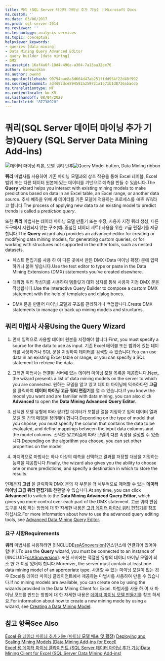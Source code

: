 ```yaml
---
title: 쿼리 (SQL Server 데이터 마이닝 추가 기능) | Microsoft Docs
ms.custom: ''
ms.date: 03/06/2017
ms.prod: sql-server-2014
ms.reviewer: ''
ms.technology: analysis-services
ms.topic: conceptual
helpviewer_keywords:
- queries [data mining]
- Data Mining Query Advanced Editor
- query builder [data mining]
- DMX
ms.assetid: 16af4a6f-18d4-496a-a304-7a13aa32ee76
author: minewiskan
ms.author: owend
ms.openlocfilehash: 90794aae8a3d664d47ab251ffdd954f22d48f992
ms.sourcegitcommit: ad4d92dce894592a259721a1571b1d8736abacdb
ms.translationtype: MT
ms.contentlocale: ko-KR
ms.lasthandoff: 08/04/2020
ms.locfileid: "87738920"
---
```

# <a name="query-sql-server-data-mining-add-ins"></a><span data-ttu-id="699f5-102">쿼리(SQL Server 데이터 마이닝 추가 기능)</span><span class="sxs-lookup"><span data-stu-id="699f5-102">Query (SQL Server Data Mining Add-ins)</span></span>
  <span data-ttu-id="699f5-103">![데이터 마이닝 리본, 모델 쿼리 단추](media/dmc-query.gif "데이터 마이닝 리본, 모델 쿼리 단추")</span><span class="sxs-lookup"><span data-stu-id="699f5-103">![Query Model button, Data Mining ribbon](media/dmc-query.gif "Query Model button, Data Mining ribbon")</span></span>  
  
 <span data-ttu-id="699f5-104">**쿼리** 마법사를 사용하여 기존 마이닝 모델과의 상호 작용을 통해 Excel 테이블, Excel 범위 또는 다른 데이터 원본에 있는 데이터를 기반으로 예측을 만들 수 있습니다.</span><span class="sxs-lookup"><span data-stu-id="699f5-104">The **Query** wizard helps you interact with existing mining models to make predictions based on data in an Excel table, an Excel range, or another data source.</span></span> <span data-ttu-id="699f5-105">추세 예측을 위해 새 데이터를 기존 모델에 적용하는 프로세스를 *예측 쿼리*라고 합니다.</span><span class="sxs-lookup"><span data-stu-id="699f5-105">The process of applying new data to an existing model to predict trends is called a *prediction query*.</span></span>  
  
 <span data-ttu-id="699f5-106">또한 **쿼리** 마법사는 데이터 마이닝 모델 만들기 또는 수정, 사용자 지정 쿼리 생성, 다른 도구에서 지원되지 않는 구조(예: 중첩된 데이터 세트) 사용을 위한 고급 편집기를 제공합니다.</span><span class="sxs-lookup"><span data-stu-id="699f5-106">The **Query** wizard also provides an advanced editor for creating or modifying data mining models, for generating custom queries, or for working with structures not supported in the other tools, such as nested datasets.</span></span>  
  
-   <span data-ttu-id="699f5-107">텍스트 편집기를 사용 하 여 다른 곳에서 만든 DMX (Data 마이닝 확장) 문에 입력 하거나 붙여 넣습니다.</span><span class="sxs-lookup"><span data-stu-id="699f5-107">Use the text editor to type or paste in the Data Mining Extensions (DMX) statements you've created elsewhere.</span></span>  
  
-   <span data-ttu-id="699f5-108">대화형 쿼리 작성기를 사용하여 템플릿과 대화 상자를 통해 사용자 지정 DMX 문을 작성합니다.</span><span class="sxs-lookup"><span data-stu-id="699f5-108">Use the interactive Query Builder to compose a custom DMX statement with the help of templates and dialog boxes.</span></span>  
  
-   <span data-ttu-id="699f5-109">DMX 문을 만들어 마이닝 모델과 구조를 관리하거나 백업합니다.</span><span class="sxs-lookup"><span data-stu-id="699f5-109">Create DMX statements to manage or back up mining models and structures.</span></span>  
  
## <a name="using-the-query-wizard"></a><span data-ttu-id="699f5-110">쿼리 마법사 사용</span><span class="sxs-lookup"><span data-stu-id="699f5-110">Using the Query Wizard</span></span>  
  
1.  <span data-ttu-id="699f5-111">먼저 입력으로 사용할 데이터 원본을 지정해야 합니다.</span><span class="sxs-lookup"><span data-stu-id="699f5-111">First, you must specify a source for the data to use as input.</span></span> <span data-ttu-id="699f5-112">기존 Excel 테이블 또는 범위에 있는 데이터를 사용하거나 SQL 문을 지정하여 데이터를 검색할 수 있습니다.</span><span class="sxs-lookup"><span data-stu-id="699f5-112">You can use data in an existing Excel table or range, or you can specify a SQL statement to retrieve the data.</span></span>  
  
2.  <span data-ttu-id="699f5-113">그러면 마법사는 연결된 서버에 있는 데이터 마이닝 모델 목록을 제공합니다.</span><span class="sxs-lookup"><span data-stu-id="699f5-113">Next, the wizard presents a list of data mining models on the server to which you are connected.</span></span> <span data-ttu-id="699f5-114">원하는 모델을 알고 있고 데이터 마이닝에 익숙하다면 **고급** 을 클릭하여 **데이터 마이닝 고급 쿼리 편집기**를 열 수 있습니다.</span><span class="sxs-lookup"><span data-stu-id="699f5-114">If you know the model you want and are familiar with data mining, you can also click **Advanced** to open the **Data Mining Advanced Query Editor**.</span></span>  
  
3.  <span data-ttu-id="699f5-115">선택한 모델 유형에 따라 평가할 데이터가 포함된 열을 지정하고 입력 데이터 열과 모델 열 간의 매핑을 정의해야 합니다.</span><span class="sxs-lookup"><span data-stu-id="699f5-115">Depending on the type of model that you choose, you must specify the column that contains the data to be evaluated, and define mappings between the input data columns and the model columns.</span></span> <span data-ttu-id="699f5-116">선택한 알고리즘에 따라 모델의 다른 속성을 설정할 수 있습니다.</span><span class="sxs-lookup"><span data-stu-id="699f5-116">Depending on the algorithm you choose, you can set other properties on the model.</span></span>  
  
4.  <span data-ttu-id="699f5-117">마지막으로 마법사는 하나 이상의 예측을 선택하고 결과를 저장할 대상을 지정하는 능력을 제공합니다.</span><span class="sxs-lookup"><span data-stu-id="699f5-117">Finally, the wizard also gives you the ability to choose one or more predictions, and specify a destination in which to store the results.</span></span>  
  
 <span data-ttu-id="699f5-118">언제든지 **고급** 을 클릭하여 DMX 문의 각 부분을 더 세부적으로 제어할 수 있는 **데이터 마이닝 고급 쿼리 편집기**로 전환할 수 있습니다.</span><span class="sxs-lookup"><span data-stu-id="699f5-118">At any time, you can click **Advanced** to switch to the **Data Mining Advanced Query Editor**, which gives you more control over each part of the DMX statement.</span></span> <span data-ttu-id="699f5-119">고급 쿼리 편집 도구를 사용 하는 방법에 대 한 자세한 내용은 [고급 데이터 마이닝 쿼리 편집기](advanced-data-mining-query-editor.md)를 참조 하십시오.</span><span class="sxs-lookup"><span data-stu-id="699f5-119">For more information about how to use the advanced query editing tools, see [Advanced Data Mining Query Editor](advanced-data-mining-query-editor.md).</span></span>  
  
### <a name="requirements"></a><span data-ttu-id="699f5-120">요구 사항</span><span class="sxs-lookup"><span data-stu-id="699f5-120">Requirements</span></span>  
 <span data-ttu-id="699f5-121">**쿼리** 마법사를 사용하려면 [!INCLUDE[ssASnoversion](../includes/ssasnoversion-md.md)]인스턴스에 연결되어 있어야 합니다.</span><span class="sxs-lookup"><span data-stu-id="699f5-121">To use the **Query** wizard, you must be connected to an instance of [!INCLUDE[ssASnoversion](../includes/ssasnoversion-md.md)].</span></span> <span data-ttu-id="699f5-122">또한 서버에는 적절한 유형의 데이터 마이닝 모델이 최소 한 개 이상 있어야 합니다.</span><span class="sxs-lookup"><span data-stu-id="699f5-122">Moreover, the server must contain at least one data mining model of an appropriate type.</span></span> <span data-ttu-id="699f5-123">사용할 수 있는 마이닝 모델이 없는 경우 Excel용 데이터 마이닝 클라이언트에서 제공하는 마법사를 사용하여 만들 수 있습니다.</span><span class="sxs-lookup"><span data-stu-id="699f5-123">If no mining models are available, you can create one by using the wizards provided in the Data Mining Client for Excel.</span></span> <span data-ttu-id="699f5-124">마법사를 사용 하 여 새 마이닝 모드를 만드는 방법에 대 한 자세한 내용은 [데이터 마이닝 모델 만들기](creating-a-data-mining-model.md)를 참조 하세요.</span><span class="sxs-lookup"><span data-stu-id="699f5-124">For information about how to create a new mining mode by using a wizard, see [Creating a Data Mining Model](creating-a-data-mining-model.md).</span></span>  
  
## <a name="see-also"></a><span data-ttu-id="699f5-125">참고 항목</span><span class="sxs-lookup"><span data-stu-id="699f5-125">See Also</span></span>  
 <span data-ttu-id="699f5-126">[Excel 용 데이터 마이닝 추가 기능 &#40;마이닝 모델 배포 및 확장&#41;](deploying-and-scaling-mining-models-data-mining-add-ins-for-excel.md) </span><span class="sxs-lookup"><span data-stu-id="699f5-126">[Deploying and Scaling Mining Models &#40;Data Mining Add-ins for Excel&#41;](deploying-and-scaling-mining-models-data-mining-add-ins-for-excel.md) </span></span>  
 [<span data-ttu-id="699f5-127">Excel 용 데이터 마이닝 클라이언트 &#40;SQL Server 데이터 마이닝 추가 기능&#41;</span><span class="sxs-lookup"><span data-stu-id="699f5-127">Data Mining Client for Excel &#40;SQL Server Data Mining Add-ins&#41;</span></span>](data-mining-client-for-excel-sql-server-data-mining-add-ins.md)  
  
  
